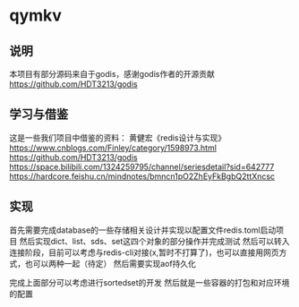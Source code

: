# qymkv

## 说明
本项目有部分源码来自于godis，感谢godis作者的开源贡献
https://github.com/HDT3213/godis

## 学习与借鉴
这是一些我们项目中借鉴的资料：
黄健宏《redis设计与实现》
https://www.cnblogs.com/Finley/category/1598973.html
https://github.com/HDT3213/godis
https://space.bilibili.com/1324259795/channel/seriesdetail?sid=642777
https://hardcore.feishu.cn/mindnotes/bmncn1pO2ZhEyFkBgbQ2ttXncsc

## 实现
首先需要完成database的一些存储相关设计并实现以配置文件redis.toml启动项目
然后实现dict、list、sds、set这四个对象的部分操作并完成测试
然后可以转入连接阶段，目前可以考虑与redis-cli对接(x,暂时不打算了)，也可以直接用网页方式，也可以两种一起（待定）
然后需要实现aof持久化

完成上面部分可以考虑进行sortedset的开发
然后就是一些容器的打包和对应环境的配置